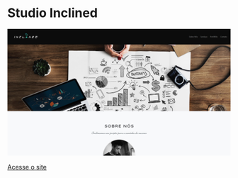 # Studio Inclined
![Preview](./preview.jpeg)

[Acesse o site](https://gabrielgustavoms.github.io/studioinclined/)
